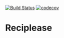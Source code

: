 [![Build Status](https://travis-ci.com/fabricetiennette/Reciplease.svg?branch=master)](https://travis-ci.com/fabricetiennette/Reciplease)   [![codecov](https://codecov.io/gh/fabricetiennette/Reciplease/branch/master/graph/badge.svg)](https://codecov.io/gh/fabricetiennette/Reciplease)

# Reciplease